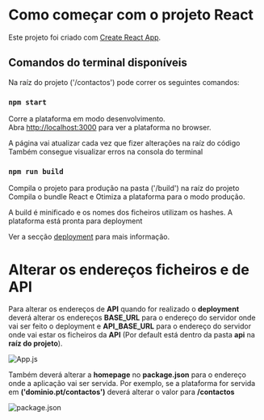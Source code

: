 # Como começar com o projeto React

Este projeto foi criado com [Create React App](https://github.com/facebook/create-react-app).

## Comandos do terminal disponíveis

Na raíz do projeto ('/contactos') pode correr os seguintes comandos:

### `npm start`

Corre a plataforma em modo desenvolvimento.\
Abra [http://localhost:3000](http://localhost:3000) para ver a plataforma no browser.

A página vai atualizar cada vez que fizer alterações na raíz do código
Também consegue visualizar erros na consola do terminal

### `npm run build`

Compila o projeto para produção na pasta ('/build') na raíz do projeto
Compila o bundle React e Otimiza a plataforma para o modo produção.

A build é minificado e os nomes dos ficheiros utilizam os hashes.
A plataforma está pronta para deployment

Ver a secção [deployment](https://facebook.github.io/create-react-app/docs/deployment) para mais informação.

# Alterar os endereços ficheiros e de API 

Para alterar os endereços de **API** quando for realizado o **deployment** deverá alterar os endereços 
**BASE_URL** para o endereço do servidor onde vai ser feito o deployment e **API_BASE_URL** para o endereço do servidor onde vai estar os ficheiros da **API** (Por default está dentro da pasta **api** na **raíz do projeto**).

![App.js](https://webtelligence.pt/contactos/assets/github/App.jpg)

Também deverá alterar a **homepage** no **package.json** para o endereço onde a aplicação vai ser servida. Por exemplo, se a plataforma for servida em **('dominio.pt/contactos')** deverá alterar o valor para **/contactos**

![package.json](https://webtelligence.pt/contactos/assets/github/package.jpg)